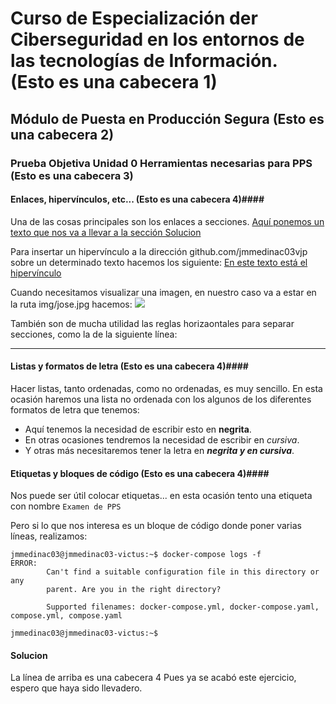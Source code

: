 #    Curso de Especialización der Ciberseguridad en los entornos de las tecnologías de Información. (Esto es una cabecera 1)

##   Módulo de Puesta en Producción Segura (Esto es una cabecera 2)

###    Prueba Objetiva Unidad 0 Herramientas necesarias para PPS (Esto es una cabecera 3)


#### Enlaces, hipervínculos, etc... (Esto es una cabecera 4)#### 

Una de las cosas principales son los enlaces a secciones.  [Aquí ponemos un texto que nos va a llevar a la sección Solucion](#Solucion)

Para insertar un hipervínculo a la dirección github.com/jmmedinac03vjp sobre un determinado texto hacemos los siguiente: [En este texto está el hipervínculo](https://github.com/jmmedinac03vjp)

Cuando necesitamos visualizar una imagen, en nuestro caso va a estar en la ruta img/jose.jpg hacemos:  ![](img/jose.jpg) 

También son de mucha utilidad las reglas horizaontales para separar secciones, como la de la siguiente línea:
___
#### Listas y formatos de letra (Esto es una cabecera 4)####
Hacer listas, tanto ordenadas, como no ordenadas, es muy sencillo. En esta ocasión haremos una lista no ordenada con los algunos de los diferentes formatos de letra que tenemos:
+ Aquí tenemos la necesidad de escribir esto en __negrita__.
+ En otras ocasiones tendremos la necesidad de escribir en       _cursiva_.
+ Y otras más necesitaremos tener la letra en ___negrita y en cursiva___.


#### Etiquetas y bloques de código (Esto es una cabecera 4)####
Nos puede ser útil colocar etiquetas... en esta ocasión tento una etiqueta con nombre ``Examen de PPS``

Pero si lo que nos interesa es un bloque de código donde poner varias líneas, realizamos:
~~~
jmmedinac03@jmmedinac03-victus:~$ docker-compose logs -f
ERROR: 
        Can't find a suitable configuration file in this directory or any
        parent. Are you in the right directory?

        Supported filenames: docker-compose.yml, docker-compose.yaml, compose.yml, compose.yaml
        
jmmedinac03@jmmedinac03-victus:~$ 
~~~

#### Solucion #### 
La línea de arriba es una cabecera 4
Pues ya se acabó este ejercicio, espero que haya sido llevadero.
